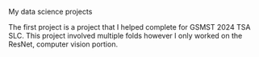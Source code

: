 My data science projects

The first project is a project that I helped complete for GSMST 2024 TSA SLC. 
This project involved multiple folds however I only worked on the ResNet, computer vision portion. 
